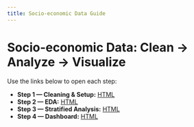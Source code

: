 ```yaml
---
title: Socio-economic Data Guide
---
```


# Socio-economic Data: Clean → Analyze → Visualize

Use the links below to open each step:

- **Step 1 — Cleaning & Setup:** [HTML](https://github.com/AlexArPu/Urban-Regeneration-Project-Socio-economic-Data-Analysis-Guide/blob/eb2203b3f775a3b21f664c4fd97f3587cc427fd5/socieoconomic-data-analysis-guide-1.html)
- **Step 2 — EDA:** [HTML](https://github.com/AlexArPu/Urban-Regeneration-Project-Socio-economic-Data-Analysis-Guide/blob/eb2203b3f775a3b21f664c4fd97f3587cc427fd5/socioeconomic-data-analysis-guide-2.html)
- **Step 3 — Stratified Analysis:** [HTML](https://github.com/AlexArPu/Urban-Regeneration-Project-Socio-economic-Data-Analysis-Guide/blob/eb2203b3f775a3b21f664c4fd97f3587cc427fd5/socioeconomic-data-analysis-guide-3.html)
- **Step 4 — Dashboard:** [HTML]([./step-4-dashboard.html](https://github.com/AlexArPu/Urban-Regeneration-Project-Socio-economic-Data-Analysis-Guide/blob/eb2203b3f775a3b21f664c4fd97f3587cc427fd5/Dashboard.html))
